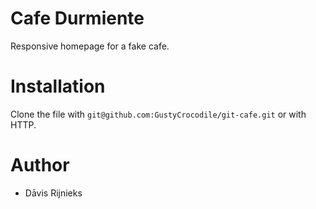 # Cafe Durmiente
Responsive homepage for a fake cafe.

# Installation 
Clone the file with 
`git@github.com:GustyCrocodile/git-cafe.git`
or with HTTP.

# Author
- Dāvis Rijnieks

